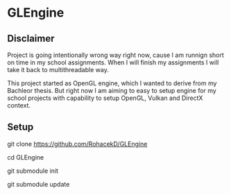 # GLEngine

## Disclaimer

Project is going intentionally wrong way right now, cause I am runnign short on time in my school assignments. When I will finish my assignments I will take it back to multithreadable way.

This project started as OpenGL engine, which I wanted to derive from my Bachleor thesis. But right now I am aiming to easy to setup engine for my school projects with capability to setup OpenGL, Vulkan and DirectX context.

## Setup
git clone https://github.com/RohacekD/GLEngine

cd GLEngine

git submodule init

git submodule update
